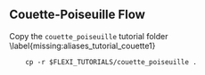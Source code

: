 ## Couette-Poiseuille Flow

Copy the ``couette_poiseuille`` tutorial folder \label{missing:aliases_tutorial_couette1}

        cp -r $FLEXI_TUTORIALS/couette_poiseuille .
